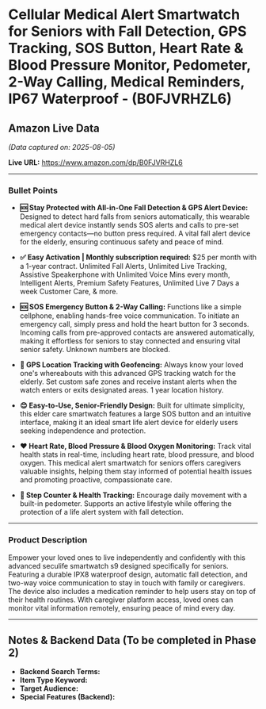# Cellular Medical Alert Smartwatch for Seniors with Fall Detection, GPS Tracking, SOS Button, Heart Rate & Blood Pressure Monitor, Pedometer, 2-Way Calling, Medical Reminders, IP67 Waterproof - (B0FJVRHZL6)

## Amazon Live Data
*(Data captured on: 2025-08-05)*

**Live URL:** https://www.amazon.com/dp/B0FJVRHZL6

---

### Bullet Points

- **🆘 Stay Protected with All-in-One Fall Detection & GPS Alert Device:** Designed to detect hard falls from seniors automatically, this wearable medical alert device instantly sends SOS alerts and calls to pre-set emergency contacts—no button press required. A vital fall alert device for the elderly, ensuring continuous safety and peace of mind.

- **✅ Easy Activation | Monthly subscription required:** $25 per month with a 1-year contract. Unlimited Fall Alerts, Unlimited Live Tracking, Assistive Speakerphone with Unlimited Voice Mins every month, Intelligent Alerts, Premium Safety Features, Unlimited Live 7 Days a week Customer Care, & more.

- **🆘 SOS Emergency Button & 2-Way Calling:** Functions like a simple cellphone, enabling hands-free voice communication. To initiate an emergency call, simply press and hold the heart button for 3 seconds. Incoming calls from pre-approved contacts are answered automatically, making it effortless for seniors to stay connected and ensuring vital senior safety. Unknown numbers are blocked.

- **📍 GPS Location Tracking with Geofencing:** Always know your loved one's whereabouts with this advanced GPS tracking watch for the elderly. Set custom safe zones and receive instant alerts when the watch enters or exits designated areas. 1 year location history.

- **😊 Easy-to-Use, Senior-Friendly Design:** Built for ultimate simplicity, this elder care smartwatch features a large SOS button and an intuitive interface, making it an ideal smart life alert device for elderly users seeking independence and protection.

- **❤️ Heart Rate, Blood Pressure & Blood Oxygen Monitoring:** Track vital health stats in real-time, including heart rate, blood pressure, and blood oxygen. This medical alert smartwatch for seniors offers caregivers valuable insights, helping them stay informed of potential health issues and promoting proactive, compassionate care.

- **👟 Step Counter & Health Tracking:** Encourage daily movement with a built-in pedometer. Supports an active lifestyle while offering the protection of a life alert system with fall detection.

---

### Product Description

Empower your loved ones to live independently and confidently with this advanced seculife smartwatch s9 designed specifically for seniors. Featuring a durable IPX8 waterproof design, automatic fall detection, and two-way voice communication to stay in touch with family or caregivers. The device also includes a medication reminder to help users stay on top of their health routines. With caregiver platform access, loved ones can monitor vital information remotely, ensuring peace of mind every day.

---
## Notes & Backend Data (To be completed in Phase 2)

- **Backend Search Terms:**
- **Item Type Keyword:**
- **Target Audience:**
- **Special Features (Backend):**
